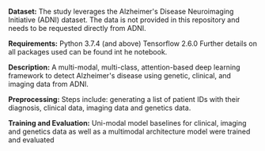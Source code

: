 **Dataset:**
The study leverages the Alzheimer's Disease Neuroimaging Initiative (ADNI) dataset. The data is not provided in this repository and needs to be requested directly from ADNI.

**Requirements:**
Python 3.7.4 (and above)
Tensorflow 2.6.0
Further details on all packages used can be found int he notebook.

**Description:**
A multi-modal, multi-class, attention-based deep learning framework to detect Alzheimer's disease using genetic, clinical, and imaging data from ADNI.

**Preprocessing:**
Steps include: generating a list of patient IDs with their diagnosis, clinical data, imaging data and genetics data.


**Training and Evaluation:**
Uni-modal model baselines for clinical, imaging and genetics data as well as a multimodal architecture model were trained and evaluated

